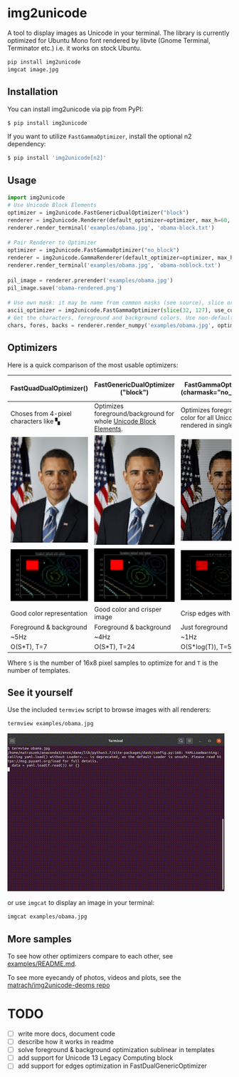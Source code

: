 # img2unicode
A tool to display images as Unicode in your terminal.
The library is currently optimized for Ubuntu Mono font rendered by libvte (Gnome Terminal, Terminator etc.) i.e. it works on stock Ubuntu.

````bash
pip install img2unicode
imgcat image.jpg
````

## Installation

You can install img2unicode via pip from PyPI:

```sh
$ pip install img2unicode
```

If you want to utilize `FastGammaOptimizer`,
install the optional n2 dependency:

```sh
$ pip install 'img2unicode[n2]'
```

## Usage

```python
import img2unicode
# Use Unicode Block Elements
optimizer = img2unicode.FastGenericDualOptimizer("block")
renderer = img2unicode.Renderer(default_optimizer=optimizer, max_h=60, max_w=160)
renderer.render_terminal('examples/obama.jpg', 'obama-block.txt')

# Pair Renderer to Optimizer
optimizer = img2unicode.FastGammaOptimizer("no_block")
renderer = img2unicode.GammaRenderer(default_optimizer=optimizer, max_h=60, max_w=160)
renderer.render_terminal('examples/obama.jpg', 'obama-noblock.txt')

pil_image = renderer.prerender('examples/obama.jpg')
pil_image.save('obama-rendered.png')

# Use own mask: it may be name from common masks (see source), slice or numpy bool array.
ascii_optimizer = img2unicode.FastGammaOptimizer(slice(32, 127), use_color=False)
# Get the characters, foreground and background colors. Use non-default optimizer.
chars, fores, backs = renderer.render_numpy('examples/obama.jpg', optimizer=ascii_optimizer)
```

## Optimizers
Here is a quick comparison of the most usable optimizers:

| FastQuadDualOptimizer() |  FastGenericDualOptimizer ("block") | FastGammaOptimizer (charmask="no_block") | FastGammaOptimizer (charmask="no_block", use_color=False) |
| --- | --- | --- | ---
| Choses from 4-pixel characters like ▚ | Optimizes foreground/background for whole [Unicode Block Elements](https://en.wikipedia.org/wiki/Block_Elements). | Optimizes foreground color for all Unicode rendered in single cell. | Same, but does't use terminal colors. |
| ![](examples/obama/dual/quad.png) | ![](examples/obama/dual/fast-block.png) | ![](examples/obama/gamma/fast-noblock.png) | ![](examples/obama/gamma/fast-noblock-bw.png) |
| ![](examples/matplotlib/dual/quad.png) | ![](examples/matplotlib/dual/fast-block.png) | ![](examples/matplotlib/gamma/fast-noblock.png)  |  ![](examples/matplotlib/gamma/fast-noblock-bw.png) |
| Good color representation | Good color and crisper image | Crisp edges with black | Pure art, no color. |
| Foreground & background    | Foreground & background | Just foreground | No color |
| ~5Hz | ~4Hz | ~1Hz | ~2Hz |
| O(S*T), T=7 | O(S*T), T=24 | O(S*log(T)), T=5553 | O(S*log(T)), T=5553 |

Where `S` is the number of 16x8 pixel samples to optimize for and `T` is the number of templates.

## See it yourself

Use the included `termview` script to browse images with all renderers:

```bash
termview examples/obama.jpg
```
![termview demo](examples/termview.gif)

or use `imgcat` to display an image in your terminal:

```bash
imgcat examples/obama.jpg
```


## More samples
To see how other optimizers compare to each other, see [examples/README.md](examples/README.md).

To see more eyecandy of photos, videos and plots, see the [matrach/img2unicode-deoms repo](https://github.com/matrach/img2unicode-demos)

# TODO

  - [ ] write more docs, document code
  - [ ] describe how it works in readme
  - [ ] solve foreground & background optimization sublinear in templates
  - [ ] add support for Unicode 13 Legacy Computing block
  - [ ] add support for edges optimization in FastDualGenericOptimizer
